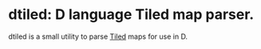 dtiled: D language Tiled map parser.
===

dtiled is a small utility to parse [Tiled](mapeditor.org) maps for use in D.
